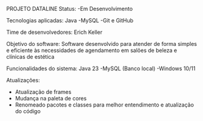 PROJETO DATALINE
Status: -Em Desenvolvimento

Tecnologias aplicadas: Java -MySQL -Git e GitHub

Time de desenvolvedores: Erich Keller

Objetivo do software: Software desenvolvido para atender de forma simples e eficiente às necessidades de agendamento em salões de beleza e clínicas de estética

Funcionalidades do sistema: Java 23 -MySQL (Banco local) -Windows 10/11

Atualizações:
* Atualização de frames
* Mudança na paleta de cores
* Renomeado pacotes e classes para melhor entendimento e atualização do código
